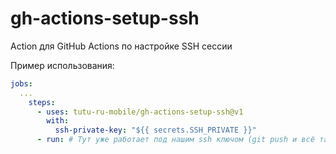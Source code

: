 # gh-actions-setup-ssh
Action для GitHub Actions по настройке SSH сессии

Пример использования:

```yaml
jobs:
  ...
    steps:
      - uses: tutu-ru-mobile/gh-actions-setup-ssh@v1
        with:
          ssh-private-key: "${{ secrets.SSH_PRIVATE }}"
      - run: # Тут уже работает под нашим ssh ключом (git push и всё такое)

```
